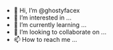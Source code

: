 - 👋 Hi, I’m @ghostyfacex
- 👀 I’m interested in ...
- 🌱 I’m currently learning ...
- 💞️ I’m looking to collaborate on ...
- 📫 How to reach me ...

<!---
ghostyfacex/ghostyfacex is a ✨ special ✨ repository because its `README.md` (this file) appears on your GitHub profile.
You can click the Preview link to take a look at your changes.
--->
